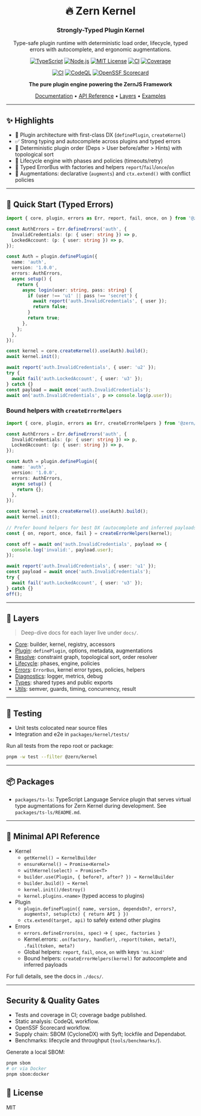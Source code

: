<h1 align="center">🔥 Zern Kernel</h1>
<h3 align="center">Strongly-Typed Plugin Kernel</h3>

<div align="center">

Type-safe plugin runtime with deterministic load order, lifecycle, typed errors with autocomplete, and ergonomic augmentations.

<div align="center">

[![TypeScript](https://img.shields.io/badge/TypeScript-007ACC?style=flat-square&logo=typescript&logoColor=white)](https://www.typescriptlang.org/)
[![Node.js](https://img.shields.io/badge/Node.js-43853D?style=flat-square&logo=node.js&logoColor=white)](https://nodejs.org/)
[![MIT License](https://img.shields.io/badge/License-MIT-yellow.svg?style=flat-square)](https://opensource.org/licenses/MIT)
[![CI](https://github.com/zernjs/zern-kernel/actions/workflows/ci.yml/badge.svg?style=flat-square)](https://github.com/zernjs/zern-kernel/actions/workflows/ci.yml)
[![Coverage](https://img.shields.io/endpoint?style=flat-square&url=https%3A%2F%2Fraw.githubusercontent.com%2Fzernjs%2Fzern-kernel%2Fmain%2Fcoverage%2Fcoverage-endpoint.json)](./coverage/coverage-summary.json)

</div>

<div align="center">

[![CI](https://github.com/zernjs/zern-kernel/actions/workflows/ci.yml/badge.svg?style=flat-square)](https://github.com/zernjs/zern-kernel/actions/workflows/ci.yml)
[![CodeQL](https://github.com/zernjs/zern-kernel/actions/workflows/codeql.yml/badge.svg?style=flat-square)](https://github.com/zernjs/zern-kernel/actions/workflows/codeql.yml)
[![OpenSSF Scorecard](https://img.shields.io/ossf-scorecard/github.com/zernjs/zern-kernel?label=OpenSSF%20Scorecard&style=flat-square)](https://securityscorecards.dev/viewer/?uri=github.com/zernjs/zern-kernel)

</div>

**The pure plugin engine powering the ZernJS Framework**

[Documentation](./docs/overview.md) • [API Reference](./docs/overview.md#api-reference) • [Layers](#-layers) • [Examples](#-quick-start)

</div>

---

## ✨ Highlights

- 🔌 Plugin architecture with first-class DX (`definePlugin`, `createKernel`)
- ✅ Strong typing and autocomplete across plugins and typed errors
- 🧭 Deterministic plugin order (Deps > User before/after > Hints) with topological sort
- 🔁 Lifecycle engine with phases and policies (timeouts/retry)
- 🧰 Typed ErrorBus with factories and helpers `report`/`fail`/`once`/`on`
- 🧩 Augmentations: declarative (`augments`) and `ctx.extend()` with conflict policies

---

## 🚀 Quick Start (Typed Errors)

```ts
import { core, plugin, errors as Err, report, fail, once, on } from '@zern/kernel';

const AuthErrors = Err.defineErrors('auth', {
  InvalidCredentials: (p: { user: string }) => p,
  LockedAccount: (p: { user: string }) => p,
});

const Auth = plugin.definePlugin({
  name: 'auth',
  version: '1.0.0',
  errors: AuthErrors,
  async setup() {
    return {
      async login(user: string, pass: string) {
        if (user !== 'u1' || pass !== 'secret') {
          await report('auth.InvalidCredentials', { user });
          return false;
        }
        return true;
      },
    };
  },
});

const kernel = core.createKernel().use(Auth).build();
await kernel.init();

await report('auth.InvalidCredentials', { user: 'u2' });
try {
  await fail('auth.LockedAccount', { user: 'u3' });
} catch {}
const payload = await once('auth.InvalidCredentials');
await on('auth.InvalidCredentials', p => console.log(p.user));
```

### Bound helpers with `createErrorHelpers`

```ts
import { core, plugin, errors as Err, createErrorHelpers } from '@zern/kernel';

const AuthErrors = Err.defineErrors('auth', {
  InvalidCredentials: (p: { user: string }) => p,
  LockedAccount: (p: { user: string }) => p,
});

const Auth = plugin.definePlugin({
  name: 'auth',
  version: '1.0.0',
  errors: AuthErrors,
  async setup() {
    return {};
  },
});

const kernel = core.createKernel().use(Auth).build();
await kernel.init();

// Prefer bound helpers for best DX (autocomplete and inferred payloads)
const { on, report, once, fail } = createErrorHelpers(kernel);

const off = await on('auth.InvalidCredentials', payload => {
  console.log('invalid:', payload.user);
});

await report('auth.InvalidCredentials', { user: 'u1' });
const payload = await once('auth.InvalidCredentials');
try {
  await fail('auth.LockedAccount', { user: 'u3' });
} catch {}
off();
```

---

## 🧩 Layers

> Deep-dive docs for each layer live under `docs/`.

- [Core](./docs/core.md): builder, kernel, registry, accessors
- [Plugin](./docs/plugin.md): `definePlugin`, options, metadata, augmentations
- [Resolve](./docs/resolve.md): constraint graph, topological sort, order resolver
- [Lifecycle](./docs/lifecycle.md): phases, engine, policies
- [Errors](./docs/errors.md): `ErrorBus`, kernel error types, policies, helpers
- [Diagnostics](./docs/diagnostics.md): logger, metrics, debug
- [Types](./docs/types.md): shared types and public exports
- [Utils](./docs/utils.md): semver, guards, timing, concurrency, result

---

## 🧪 Testing

- Unit tests colocated near source files
- Integration and e2e in `packages/kernel/tests/`

Run all tests from the repo root or package:

```sh
pnpm -w test --filter @zern/kernel
```

---

## 📦 Packages

- `packages/ts-ls`: TypeScript Language Service plugin that serves virtual type augmentations for Zern Kernel during development. See `packages/ts-ls/README.md`.

---

## 🔧 Minimal API Reference

- Kernel
  - `getKernel() → KernelBuilder`
  - `ensureKernel() → Promise<Kernel>`
  - `withKernel(select) → Promise<T>`
  - `builder.use(Plugin, { before?, after? }) → KernelBuilder`
  - `builder.build() → Kernel`
  - `kernel.init()/destroy()`
  - `kernel.plugins.<name>` (typed access to plugins)
- Plugin
  - `plugin.definePlugin({ name, version, dependsOn?, errors?, augments?, setup(ctx) { return API } })`
  - `ctx.extend(target, api)` to safely extend other plugins
- Errors
  - `errors.defineErrors(ns, spec)` → `{ spec, factories }`
  - Kernel.errors: `.on(factory, handler)`, `.report(token, meta?)`, `.fail(token, meta?)`
  - Global helpers: `report`, `fail`, `once`, `on` with keys `'ns.kind'`
  - Bound helpers: `createErrorHelpers(kernel)` for autocomplete and inferred payloads

For full details, see the docs in `./docs/`.

---

## Security & Quality Gates

- Tests and coverage in CI; coverage badge published.
- Static analysis: CodeQL workflow.
- OpenSSF Scorecard workflow.
- Supply chain: SBOM (CycloneDX) with Syft; lockfile and Dependabot.
- Benchmarks: lifecycle and throughput (`tools/benchmarks/`).

Generate a local SBOM:

```bash
pnpm sbom
# or via Docker
pnpm sbom:docker
```

## 📄 License

MIT
